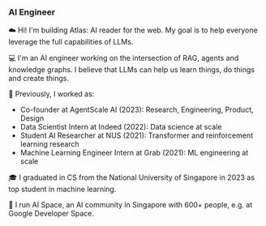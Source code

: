 ### AI Engineer

☁️ Hi! I'm building Atlas: AI reader for the web. My goal is to help everyone leverage the full capabilities of LLMs.

💻 I'm an AI engineer working on the intersection of RAG, agents and knowledge graphs. I believe that LLMs can help us learn things, do things and create things.

💼 Previously, I worked as:
- Co-founder at AgentScale AI (2023): Research, Engineering, Product, Design
- Data Scientist Intern at Indeed (2022): Data science at scale
- Student AI Researcher at NUS (2021): Transformer and reinforcement learning research
- Machine Learning Engineer Intern at Grab (2021): ML engineering at scale

🎓 I graduated in CS from the National University of Singapore in 2023 as top student in machine learning.

🧠 I run AI Space, an AI community in Singapore with 600+ people, e.g. at Google Developer Space.
